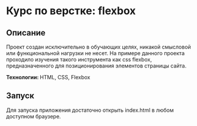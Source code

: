 <h1>Курс по верстке: flexbox</h1>

<h2>Описание</h2>
<p>
  Проект создан исключительно в обучающих целях, никакой смысловой или функциональной нагрузки не несет.
  На примере данного проекта проходило изучения такого инструмента как css flexbox, предназначенного для
  позиционирования элементов страницы сайта.
</p>

<b>Технологии: </b>
<span>HTML, CSS, Flexbox</span>

<h2>Запуск</h2>
<p>Для запуска приложения достаточно открыть index.html в любом доступном браузере.</p>
